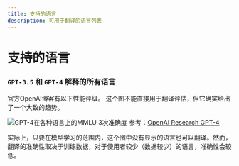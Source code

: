 ```yaml
---
title: 支持的语言
description: 可用于翻译的语言列表
---
```


# 支持的语言

### `GPT-3.5` 和 `GPT-4` 解释的**所有语言**

官方OpenAI博客有以下性能评级。
这个图不能直接用于翻译评估，但它确实给出了一个大致的趋势。

![GPT-4在各种语言上的MMLU 3次准确度](https://i.gyazo.com/60ec08eb339a7263fea0b4b5c7c9af93.png)
参考：[OpenAI Research GPT-4](https://openai.com/research/gpt-4)

实际上，只要在模型学习的范围内，这个图中没有显示的语言也可以翻译。然而，翻译的准确性取决于训练数据，对于使用者较少（数据较少）的语言，准确性会较低。